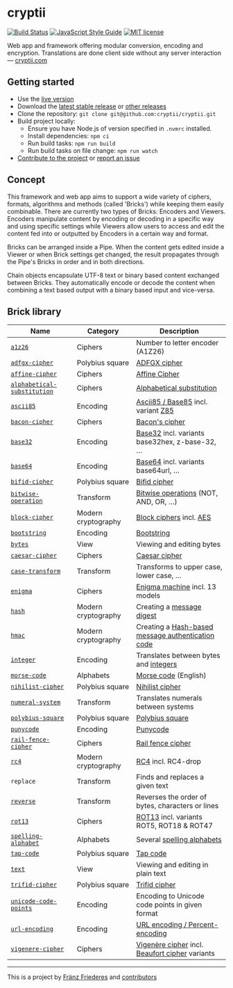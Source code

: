 # cryptii

[![Build Status](https://travis-ci.org/cryptii/cryptii.svg?branch=dev)](https://travis-ci.org/cryptii/cryptii)
[![JavaScript Style Guide](https://img.shields.io/badge/code_style-standard-brightgreen.svg)](https://standardjs.com)
[![MIT license](https://img.shields.io/badge/license-MIT-blue.svg)](LICENSE.md)

Web app and framework offering modular conversion, encoding and encryption. Translations are done client side without any server interaction — [cryptii.com](https://cryptii.com)

## Getting started

- Use the [live version](https://cryptii.com)
- Download the [latest stable release](https://github.com/cryptii/cryptii/releases/latest) or [other releases](https://github.com/cryptii/cryptii/releases)
- Clone the repository: `git clone git@github.com:cryptii/cryptii.git`
- Build project locally:
  - Ensure you have Node.js of version specified in `.nvmrc` installed.
  - Install dependencies: `npm ci`
  - Run build tasks: `npm run build`
  - Run build tasks on file change: `npm run watch`
- [Contribute to the project](CONTRIBUTING.md) or [report an issue](https://github.com/cryptii/cryptii/issues/new/choose)

## Concept

This framework and web app aims to support a wide variety of ciphers, formats, algorithms and methods (called 'Bricks') while keeping them easily combinable. There are currently two types of Bricks: Encoders and Viewers. Encoders manipulate content by encoding or decoding in a specific way and using specific settings while Viewers allow users to access and edit the content fed into or outputted by Encoders in a certain way and format.

Bricks can be arranged inside a Pipe. When the content gets edited inside a Viewer or when Brick settings get changed, the result propagates through the Pipe's Bricks in order and in both directions.

Chain objects encapsulate UTF-8 text or binary based content exchanged between Bricks. They automatically encode or decode the content when combining a text based output with a binary based input and vice-versa.

## Brick library

| Name | Category | Description |
| ---- | -------- | ----------- |
| [`a1z26`](https://cryptii.com/pipes/a1z26-cipher) | Ciphers | Number to letter encoder (A1Z26) |
| [`adfgx-cipher`](https://cryptii.com/pipes/adfgvx-cipher) | Polybius square | [ADFGX cipher](https://en.wikipedia.org/wiki/ADFGVX_cipher) |
| [`affine-cipher`](https://cryptii.com/pipes/affine-cipher) | Ciphers | [Affine Cipher](https://en.wikipedia.org/wiki/Affine_cipher) |
| [`alphabetical-substitution`](https://cryptii.com/pipes/alphabetical-substitution) | Ciphers | [Alphabetical substitution](https://en.wikipedia.org/wiki/Substitution_cipher#Simple_substitution) |
| [`ascii85`](https://cryptii.com/pipes/ascii85-encoding) | Encoding | [Ascii85 / Base85](https://en.wikipedia.org/wiki/Ascii85) incl. variant [Z85](https://rfc.zeromq.org/spec:32/Z85/) |
| [`bacon-cipher`](https://cryptii.com/pipes/bacon-cipher) | Ciphers | [Bacon's cipher](https://en.wikipedia.org/wiki/Bacon%27s_cipher) |
| [`base32`](https://cryptii.com/pipes/base32) | Encoding | [Base32](https://en.wikipedia.org/wiki/Base32) incl. variants base32hex, z-base-32, … |
| [`base64`](https://cryptii.com/pipes/text-to-base64) | Encoding | [Base64](https://en.wikipedia.org/wiki/Base64) incl. variants base64url, … |
| [`bifid-cipher`](https://cryptii.com/pipes/bifid-cipher) | Polybius square | [Bifid cipher](https://en.wikipedia.org/wiki/Bifid_cipher) |
| [`bitwise-operation`](https://cryptii.com/pipes/bitwise-calculator) | Transform | [Bitwise operations](https://en.wikipedia.org/wiki/Bitwise_operation) (NOT, AND, OR, …) |
| [`block-cipher`](https://cryptii.com/pipes/aes-encryption) | Modern cryptography | [Block ciphers](https://en.wikipedia.org/wiki/Block_cipher) incl. [AES](https://en.wikipedia.org/wiki/Advanced_Encryption_Standard) |
| [`bootstring`](https://cryptii.com/pipes/bootstring) | Encoding | [Bootstring](https://tools.ietf.org/html/rfc3492) |
| [`bytes`](https://cryptii.com/pipes/text-to-binary) | View | Viewing and editing bytes |
| [`caesar-cipher`](https://cryptii.com/pipes/caesar-cipher) | Ciphers | [Caesar cipher](https://en.wikipedia.org/wiki/Caesar_cipher) |
| [`case-transform`](https://cryptii.com/pipes/convert-case) | Transform | Transforms to upper case, lower case, … |
| [`enigma`](https://cryptii.com/pipes/enigma-machine) | Ciphers | [Enigma machine](https://en.wikipedia.org/wiki/Enigma_machine) incl. 13 models |
| [`hash`](https://cryptii.com/pipes/hash-function) | Modern cryptography | Creating a [message digest](https://en.wikipedia.org/wiki/Cryptographic_hash_function) |
| [`hmac`](https://cryptii.com/pipes/hmac) | Modern cryptography | Creating a [Hash-based message authentication code](https://en.wikipedia.org/wiki/Hash-based_message_authentication_code) |
| [`integer`](https://cryptii.com/pipes/integer-encoder) | Encoding | Translates between bytes and [integers](https://en.wikipedia.org/wiki/Integer_(computer_science)) |
| [`morse-code`](https://cryptii.com/pipes/morse-code-translator) | Alphabets | [Morse code](https://en.wikipedia.org/wiki/Morse_code) (English) |
| [`nihilist-cipher`](https://cryptii.com/pipes/nihilist-cipher) | Polybius square | [Nihilist cipher](https://en.wikipedia.org/wiki/Nihilist_cipher) |
| [`numeral-system`](https://cryptii.com/pipes/roman-numerals) | Transform | Translates numerals between systems |
| [`polybius-square`](https://cryptii.com/pipes/polybius-square) | Polybius square | [Polybius square](https://en.wikipedia.org/wiki/Polybius_square) |
| [`punycode`](https://cryptii.com/pipes/punycode) | Encoding | [Punycode](https://tools.ietf.org/html/rfc3492) |
| [`rail-fence-cipher`](https://cryptii.com/pipes/rail-fence-cipher) | Ciphers | [Rail fence cipher](https://en.wikipedia.org/wiki/Rail_fence_cipher) |
| [`rc4`](https://cryptii.com/pipes/rc4-encryption) | Modern cryptography | [RC4](https://en.wikipedia.org/wiki/RC4) incl. RC4-drop |
| `replace` | Transform | Finds and replaces a given text |
| [`reverse`](https://cryptii.com/pipes/reverse-text) | Transform | Reverses the order of bytes, characters or lines |
| [`rot13`](https://cryptii.com/pipes/rot13) | Ciphers | [ROT13](https://en.wikipedia.org/wiki/ROT13) incl. variants ROT5, ROT18 & ROT47 |
| [`spelling-alphabet`](https://cryptii.com/pipes/nato-phonetic-alphabet) | Alphabets | Several [spelling alphabets](https://en.wikipedia.org/wiki/Spelling_alphabet) |
| [`tap-code`](https://cryptii.com/pipes/tap-code) | Polybius square | [Tap code](https://en.wikipedia.org/wiki/Tap_code) |
| [`text`](https://cryptii.com/pipes/text-to-binary) | View | Viewing and editing in plain text |
| [`trifid-cipher`](https://cryptii.com/pipes/trifid-cipher) | Polybius square | [Trifid cipher](https://en.wikipedia.org/wiki/Trifid_cipher) |
| [`unicode-code-points`](https://cryptii.com/pipes/unicode-lookup) | Encoding | Encoding to Unicode code points in given format |
| [`url-encoding`](https://cryptii.com/pipes/urlencode) | Encoding | [URL encoding / Percent-encoding](https://en.wikipedia.org/wiki/Percent-encoding) |
| [`vigenere-cipher`](https://cryptii.com/pipes/vigenere-cipher) | Ciphers | [Vigenère cipher](https://en.wikipedia.org/wiki/Vigen%C3%A8re_cipher) incl. [Beaufort cipher](https://en.wikipedia.org/wiki/Beaufort_cipher) variants |

---

This is a project by [Fränz Friederes](https://fraenz.frieder.es/) and [contributors](https://github.com/cryptii/cryptii/graphs/contributors)

